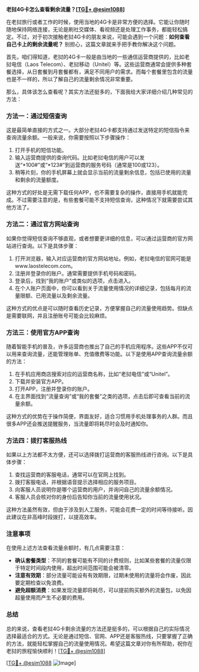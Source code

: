 **老挝4G卡怎么查看剩余流量？[[TG💪+ @esim1088](https://t.me/s/esim1088)]**

在老挝旅行或者工作的时候，使用当地的4G卡是非常方便的选择。它能让你随时随地保持网络连接，无论是刷社交媒体、看视频还是处理工作事务，都能轻松搞定。不过，对于初次接触老挝4G卡的朋友来说，可能会遇到一个问题：**如何查看自己卡上的剩余流量呢？** 别担心，这篇文章就来手把手教你解决这个问题。

首先，咱们得知道，老挝的4G卡一般是由当地的一些通信运营商提供的，比如老挝电信（Laos Telecom）、老挝移动（Unitel）等。这些运营商通常会提供多种套餐选择，从日套餐到月套餐都有，满足不同用户的需求。而每个套餐里包含的流量也是不一样的，所以了解自己的流量剩余情况非常重要。

那么，具体该怎么查看呢？其实方法还挺多的，下面我给大家详细介绍几种常见的方法：

### 方法一：通过短信查询

这是最简单直接的方式之一。大部分老挝4G卡都支持通过发送特定的短信指令来查询流量余额。一般来说，你需要按照以下步骤操作：

1. 打开手机的短信功能。
2. 输入运营商提供的查询代码。比如老挝电信的用户可以发送“*100#”或“*123#”到运营商的服务号码（通常是100或123）。
3. 稍等片刻，你的手机屏幕上就会显示当前的流量剩余信息，包括已使用的流量和剩余的流量额度。

这种方式的好处是无需下载任何APP，也不需要复杂的操作，直接用手机就能完成。不过需要注意的是，有些套餐可能不支持短信查询，这种情况下就需要尝试其他方法了。

### 方法二：通过官方网站查询

如果你觉得短信查询不够直观，或者想要更详细的信息，可以通过运营商的官方网站进行查询。以下是具体步骤：

1. 打开浏览器，输入对应运营商的官方网站地址。例如，老挝电信的官网可能是www.laostelecom.com。
2. 注册并登录你的账户。通常需要提供手机号码和密码。
3. 登录后，找到“我的账户”或类似的选项，点击进入。
4. 在个人账户页面中，你可以看到关于流量使用情况的详细记录，包括每月的流量限额、已用流量以及剩余流量。

这种方式的优点是可以随时查看历史记录，方便掌握自己的流量使用趋势。但缺点是需要联网，并且注册账号可能会比较麻烦。

### 方法三：使用官方APP查询

随着智能手机的普及，许多运营商也推出了自己的手机应用程序。这些APP不仅可以用来查询流量，还能管理账单、充值缴费等功能。以下是使用APP查询流量余额的方法：

1. 在手机应用商店搜索对应的运营商名称，比如“老挝电信”或“Unitel”。
2. 下载并安装官方APP。
3. 打开APP，注册并登录你的账户。
4. 在主界面找到“流量查询”或“我的套餐”之类的选项，点击后即可查看当前的流量余额。

这种方式的优势在于操作简便，界面友好，适合习惯用手机处理事务的人群。而且很多APP还会推送提醒服务，当流量即将耗尽时会及时通知你。

### 方法四：拨打客服热线

如果以上方法都不太方便，还可以选择拨打运营商的客服热线进行咨询。以下是具体步骤：

1. 查找运营商的客服电话，通常可以在官网上找到。
2. 拨打客服电话，并根据语音提示选择相应的服务项目。
3. 向客服人员说明你是哪个运营商的用户，并询问自己的流量余额情况。
4. 客服人员会核对你的身份后告知你当前的流量使用状况。

这种方法虽然有效，但由于涉及到人工服务，可能会花费一定的时间等待接听。因此建议在非高峰时段拨打，以提高效率。

### 注意事项

在使用上述方法查看流量余额时，有几点需要注意：

- **确认套餐类型**：不同的套餐可能有不同的计费规则，比如某些套餐的流量仅限于特定时间段内使用，超出时间范围可能会被清零。
- **注意有效期**：部分流量可能设有有效期限，过期未使用的流量将会作废，因此要定期检查以免浪费。
- **避免超额消费**：如果发现流量即将耗尽，可以提前购买额外的流量包，以免因超量使用而产生不必要的费用。

### 总结

总的来说，查看老挝4G卡剩余流量的方法还是挺多的，可以根据自己的实际情况选择最适合的方式。无论是通过短信、官网、APP还是客服热线，只要掌握了正确的方法，就能轻松掌握自己的流量使用情况。希望这篇文章对你有所帮助，祝你在老挝的旅程愉快顺利！[[TG💪+ @esim1088](https://t.me/s/esim1088)]

[[TG💪+ @esim1088](https://t.me/s/esim1088) ![Image](https://i.postimg.cc/4NQfJmqS/Snipaste-2025-05-13-00-14-12.png)]